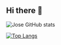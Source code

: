 ## Hi there 👋
![Jose GitHub stats](https://github-readme-stats.vercel.app/api?username=JoseRodrigues-neto&show_icons=true&theme=radical)


[![Top Langs](https://github-readme-stats.vercel.app/api/top-langs/?username=JoseRodrigues-neto)](https://github.com/anuraghazra/github-readme-stats)
<!--
**JoseRodrigues-neto/JoseRodrigues-neto** is a ✨ _special_ ✨ repository because its `README.md` (this file) appears on your GitHub profile.

Here are some ideas to get you started:

- 🔭 I’m currently working on ...
- 🌱 I’m currently learning ...
- 👯 I’m looking to collaborate on ...
- 🤔 I’m looking for help with ...
- 💬 Ask me about ...
- 📫 How to reach me: ...
- 😄 Pronouns: ...
- ⚡ Fun fact: ...
-->
